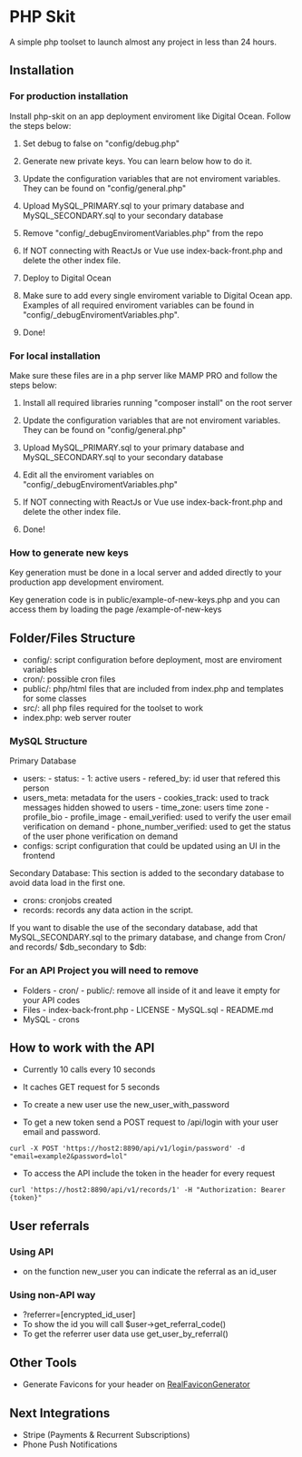 # PHP Skit

A simple php toolset to launch almost any project in less than 24 hours.

## Installation

### For production installation

Install php-skit on an app deployment enviroment like Digital Ocean. Follow the steps below:

1. Set debug to false on "config/debug.php"

2. Generate new private keys. You can learn below how to do it.

3. Update the configuration variables that are not enviroment variables. They can be found on "config/general.php"

4. Upload MySQL_PRIMARY.sql to your primary database and MySQL_SECONDARY.sql to your secondary database

5. Remove "config/_debugEnviromentVariables.php" from the repo

6. If NOT connecting with ReactJs or Vue use index-back-front.php and delete the other index file.

7. Deploy to Digital Ocean

8. Make sure to add every single enviroment variable to Digital Ocean app. Examples of all required enviroment variables can be found in "config/_debugEnviromentVariables.php".

9. Done!

### For local installation

Make sure these files are in a php server like MAMP PRO and follow the steps below:

1. Install all required libraries running "composer install" on the root server

2. Update the configuration variables that are not enviroment variables. They can be found on "config/general.php"

3. Upload MySQL_PRIMARY.sql to your primary database and MySQL_SECONDARY.sql to your secondary database

4. Edit all the enviroment variables on "config/_debugEnviromentVariables.php"

5. If NOT connecting with ReactJs or Vue use index-back-front.php and delete the other index file.

6. Done!

### How to generate new keys

Key generation must be done in a local server and added directly to your production app development enviroment. 

Key generation code is in public/example-of-new-keys.php and you can access them by loading the page /example-of-new-keys

## Folder/Files Structure

- config/: script configuration before deployment, most are enviroment variables
- cron/: possible cron files
- public/: php/html files that are included from index.php and templates for some classes
- src/: all php files required for the toolset to work
- index.php: web server router

### MySQL Structure

Primary Database

- users:
        - status:
                - 1: active users
        - refered_by: id user that refered this person
- users_meta: metadata for the users
        - cookies_track: used to track messages hidden showed to users
        - time_zone: users time zone
        - profile_bio
        - profile_image
        - email_verified: used to verify the user email verification on demand
        - phone_number_verified: used to get the status of the user phone verification on demand
- configs: script configuration that could be updated using an UI in the frontend

Secondary Database: This section is added to the secondary database to avoid data load in the first one.

- crons: cronjobs created
- records: records any data action in the script. 

If you want to disable the use of the secondary database, add that MySQL_SECONDARY.sql to the primary database, and change from Cron/ and records/ $db_secondary to $db:

### For an API Project you will need to remove

- Folders
        - cron/
        - public/: remove all inside of it and leave it empty for your API codes
- Files
        - index-back-front.php
        - LICENSE
        - MySQL.sql
        - README.md
- MySQL
        - crons

## How to work with the API

- Currently 10 calls every 10 seconds

- It caches GET request for 5 seconds

- To create a new user use the new_user_with_password

- To get a new token send a POST request to /api/login with your user email and password.

```
curl -X POST 'https://host2:8890/api/v1/login/password' -d "email=example2&password=lol" 
```

- To access the API include the token in the header for every request

```
curl 'https://host2:8890/api/v1/records/1' -H "Authorization: Bearer {token}"
```

## User referrals

### Using API

- on the function new_user you can indicate the referral as an id_user

### Using non-API way

- ?referrer=[encrypted_id_user]
- To show the id you will call $user->get_referral_code()
- To get the referrer user data use get_user_by_referral()

## Other Tools

- Generate Favicons for your header on [RealFaviconGenerator](https://realfavicongenerator.net/)

## Next Integrations

- Stripe (Payments & Recurrent Subscriptions)
- Phone Push Notifications